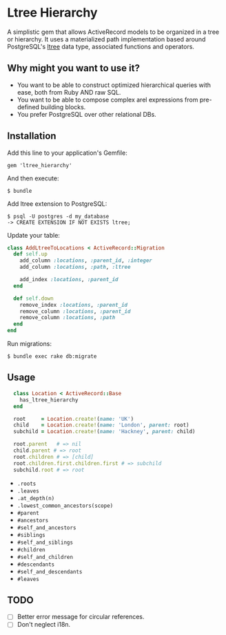# Ltree Hierarchy

A simplistic gem that allows ActiveRecord models to be organized in a tree or hierarchy. It uses a materialized path implementation based around PostgreSQL's [ltree](http://www.postgresql.org/docs/current/static/ltree.html) data type, associated functions and operators.

## Why might you want to use it?

- You want to be able to construct optimized hierarchical queries with ease, both from Ruby AND raw SQL.
- You want to be able to compose complex arel expressions from pre-defined building blocks.
- You prefer PostgreSQL over other relational DBs.

## Installation

Add this line to your application's Gemfile:

    gem 'ltree_hierarchy'

And then execute:

    $ bundle

Add ltree extension to PostgreSQL:

    $ psql -U postgres -d my_database
    -> CREATE EXTENSION IF NOT EXISTS ltree;

Update your table:

``` ruby
class AddLtreeToLocations < ActiveRecord::Migration
  def self.up
    add_column :locations, :parent_id, :integer
    add_column :locations, :path, :ltree

    add_index :locations, :parent_id
  end

  def self.down
    remove_index :locations, :parent_id
    remove_column :locations, :parent_id
    remove_column :locations, :path
  end
end
```

Run migrations:

    $ bundle exec rake db:migrate

## Usage

``` ruby
  class Location < ActiveRecord::Base
    has_ltree_hierarchy
  end

  root     = Location.create!(name: 'UK')
  child    = Location.create!(name: 'London', parent: root)
  subchild = Location.create!(name: 'Hackney', parent: child)

  root.parent   # => nil
  child.parent # => root
  root.children # => [child]
  root.children.first.children.first # => subchild
  subchild.root # => root
```

- `.roots`
- `.leaves`
- `.at_depth(n)`
- `.lowest_common_ancestors(scope)`
- `#parent`
- `#ancestors`
- `#self_and_ancestors`
- `#siblings`
- `#self_and_siblings`
- `#children`
- `#self_and_children`
- `#descendants`
- `#self_and_descendants`
- `#leaves`

## TODO

- [ ] Better error message for circular references.
- [ ] Don't neglect i18n.
